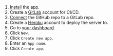 1. [Install](installation.md) the app.
1. Create a [GitLab](https://gitlab.com/users/sign_in#register-pane) account for CI/CD.
1. [Connect](https://docs.gitlab.com/ee/ci/ci_cd_for_external_repos/github_integration.html) the GitHub repo to a GitLab repo.
1. Create a [Heroku](https://signup.heroku.com) account to deploy the server to.
1. Go to [your dashboard](https://dashboard.heroku.com/apps).
1. Click `New`.
1. Click `Create new app`.
1. Enter an `App name`.
1. Click `Create app`.